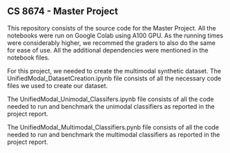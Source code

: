 ## CS 8674 - Master Project

This repository consists of the source code for the Master Project. All the notebooks were run on Google Colab using A100 GPU. As the running times were considerably higher, we recommed the graders to also do the same for ease of use. All the additional dependencies were mentioned in the notebook files.

For this project, we needed to create the multimodal synthetic dataset. The UnifiedModal_DatasetCreation.ipynb file consists of all the necessary code files we used to create our dataset.

The UnifiedModal_Unimodal_Classifers.ipynb file consists of all the code needed to run and benchmark the unimodal classifiers as reported in the project report.

The UnifiedModal_Multimodal_Classifiers.pynb file consists of all the code needed to run and benchmark the multimodal classifiers as reported in the project report.
